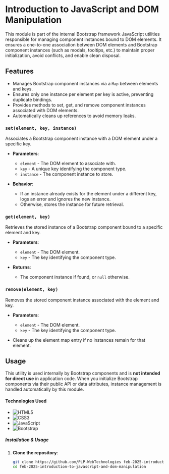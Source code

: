 # Introduction to JavaScript and DOM Manipulation

This module is part of the internal Bootstrap framework JavaScript utilities responsible for managing component instances bound to DOM elements. It ensures a one-to-one association between DOM elements and Bootstrap component instances (such as modals, tooltips, etc.) to maintain proper initialization, avoid conflicts, and enable clean disposal.

## Features

- Manages Bootstrap component instances via a `Map` between elements and keys.
- Ensures only one instance per element per key is active, preventing duplicate bindings.
- Provides methods to set, get, and remove component instances associated with DOM elements.
- Automatically cleans up references to avoid memory leaks.

### `set(element, key, instance)`

Associates a Bootstrap component instance with a DOM element under a specific key.

- **Parameters**:
  - `element` - The DOM element to associate with.
  - `key` - A unique key identifying the component type.
  - `instance` - The component instance to store.

- **Behavior**:
  - If an instance already exists for the element under a different key, logs an error and ignores the new instance.
  - Otherwise, stores the instance for future retrieval.

### `get(element, key)`

Retrieves the stored instance of a Bootstrap component bound to a specific element and key.

- **Parameters**:
  - `element` - The DOM element.
  - `key` - The key identifying the component type.

- **Returns**:
  - The component instance if found, or `null` otherwise.

### `remove(element, key)`

Removes the stored component instance associated with the element and key.

- **Parameters**:
  - `element` - The DOM element.
  - `key` - The key identifying the component type.

- Cleans up the element map entry if no instances remain for that element.

## Usage

This utility is used internally by Bootstrap components and is **not intended for direct use** in application code. When you initialize Bootstrap components via their public API or data attributes, instance management is handled automatically by this module.


#### Technologies Used

- ![HTML5](https://img.shields.io/badge/-HTML5-E34F26?logo=html5&logoColor=white)
- ![CSS3](https://img.shields.io/badge/-CSS3-1572B6?logo=css3&logoColor=white)
- ![JavaScript](https://img.shields.io/badge/-JavaScript-F7DF1E?logo=javascript&logoColor=black)
- ![Bootstrap](https://img.shields.io/badge/-Bootstrap-7952B3?logo=bootstrap&logoColor=white)

##### Installation & Usage

1. **Clone the repository**:
   ```bash
   git clone https://github.com/PLP-WebTechnologies feb-2025-introduction-to-javascript-and-dom-manipulation-KiptooRugut.git
   cd feb-2025-introduction-to-javascript-and-dom-manipulation